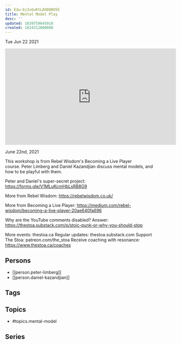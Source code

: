 ```yaml
---
id: E2w-bj3xGuKtLAhDQ0OS5
title: Mental Model Play
desc: ''
updated: 1639759645918
created: 1624312800000
---
```





Tue Jun 22 2021

<iframe width="560" height="315" src="https://www.youtube.com/embed/jDem_2Npm_I" title="Mental Model Play w/ Peter Limberg and Daniel Kazandjian" frameborder="0" allow="accelerometer; autoplay; clipboard-write; encrypted-media; gyroscope; picture-in-picture" allowfullscreen ></iframe>

June 22nd, 2021

This workshop is from Rebel Wisdom's Becoming a Live Player course. Peter Limberg and Daniel Kazandjian discuss mental models, and how to be playful with them.

Peter and Daniel's super-secret project: https://forms.gle/V1MLuKcmHbLsRB8G9

More from Rebel Wisdom: https://rebelwisdom.co.uk/

More from Becoming a Live Player: https://medium.com/rebel-wisdom/becoming-a-live-player-20ae640fa696

Why are the YouTube comments disabled? Answer: https://thestoa.substack.com/p/stoic-punk-or-why-you-should-stop

More events: thestoa.ca
Regular updates: thestoa.substack.com
Support The Stoa: patreon.com/the_stoa
Receive coaching with resonance: https://www.thestoa.ca/coaches

## Persons

- [[person.peter-limberg]]
- [[person.daniel-kazandjian]]

## Tags



## Topics

- #topics.mental-model

## Series



